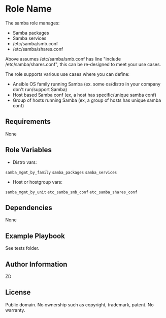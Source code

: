 Role Name
=========
The samba role manages:

- Samba packages
- Samba services
- /etc/samba/smb.conf
- /etc/samba/shares.conf

Above assumes /etc/samba/smb.conf has line "include /etc/samba/shares.conf",
this can be re-designed to meet your use cases. 

The role supports various use cases where you can define:

- Ansible OS family running Samba (ex. some os/distro in your company don't run/support Samba)
- Host based Samba conf (ex, a host has specific/unique samba conf)
- Group of hosts running Samba (ex, a group of hosts has unique samba conf)

Requirements
------------
None

Role Variables
--------------

- Distro vars:

```samba_mgmt_by_family```
```samba_packages```
```samba_services```

- Host or hostgroup vars:

```samba_mgmt_by_unit```
```etc_samba_smb_conf```
```etc_samba_shares_conf```


Dependencies
------------
None

Example Playbook
----------------
See tests folder.

Author Information
-----------------
ZD

License
---------
Public domain. No ownership such as copyright, trademark, patent. No warranty.
